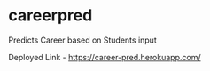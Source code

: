 # careerpred
Predicts Career based on Students input

Deployed Link - https://career-pred.herokuapp.com/
